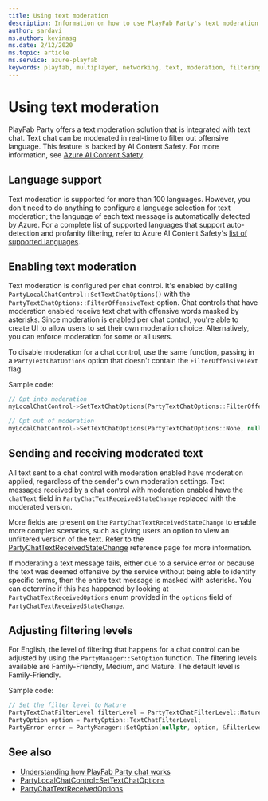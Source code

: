 ```yaml
---
title: Using text moderation
description: Information on how to use PlayFab Party's text moderation feature
author: sardavi
ms.author: kevinasg
ms.date: 2/12/2020
ms.topic: article
ms.service: azure-playfab
keywords: playfab, multiplayer, networking, text, moderation, filtering
---
```


# Using text moderation

PlayFab Party offers a text moderation solution that is integrated with text chat. Text chat can be moderated in real-time to filter out offensive language. This feature is backed by AI Content Safety. For more information, see [Azure AI Content Safety](https://azure.microsoft.com/products/ai-services/ai-content-safety/).


## Language support

Text moderation is supported for more than 100 languages. However, you don't need to do anything to configure a language selection for text moderation; the language of each text message is automatically detected by Azure. For a complete list of supported languages that support auto-detection and profanity filtering, refer to Azure AI Content Safety's [list of supported languages](/azure/ai-services/content-safety/language-support).

## Enabling text moderation

Text moderation is configured per chat control. It's enabled by calling `PartyLocalChatControl::SetTextChatOptions()` with the `PartyTextChatOptions::FilterOffensiveText` option. Chat controls that have moderation enabled receive text chat with offensive words masked by asterisks. Since moderation is enabled per chat control, you're able to create UI to allow users to set their own moderation choice. Alternatively, you can enforce moderation for some or all users.

To disable moderation for a chat control, use the same function, passing in a `PartyTextChatOptions` option that doesn't contain the `FilterOffensiveText` flag.

Sample code:
```cpp
// Opt into moderation
myLocalChatControl->SetTextChatOptions(PartyTextChatOptions::FilterOffensiveText, nullptr);

// Opt out of moderation
myLocalChatControl->SetTextChatOptions(PartyTextChatOptions::None, nullptr);
```

## Sending and receiving moderated text

All text sent to a chat control with moderation enabled have moderation applied, regardless of the sender's own moderation settings. Text messages received by a chat control with moderation enabled have the `chatText` field in `PartyChatTextReceivedStateChange` replaced with the moderated version.

More fields are present on the `PartyChatTextReceivedStateChange` to enable more complex scenarios, such as giving users an option to view an unfiltered version of the text. Refer to the [PartyChatTextReceivedStateChange](reference/structs/partychattextreceivedstatechange.md) reference page for more information. 

If moderating a text message fails, either due to a service error or because the text was deemed offensive by the service without being able to identify specific terms, then the entire text message is masked with asterisks. You can determine if this has happened by looking at `PartyChatTextReceivedOptions` enum provided in the `options` field of `PartyChatTextReceivedStateChange`.

## Adjusting filtering levels

For English, the level of filtering that happens for a chat control can be adjusted by using the `PartyManager::SetOption` function. The filtering levels available are Family-Friendly, Medium, and Mature. The default level is Family-Friendly.

Sample code:
```cpp
// Set the filter level to Mature
PartyTextChatFilterLevel filterLevel = PartyTextChatFilterLevel::Mature;
PartyOption option = PartyOption::TextChatFilterLevel;
PartyError error = PartyManager::SetOption(nullptr, option, &filterLevel);
```

## See also

* [Understanding how PlayFab Party chat works](concepts-chat.md)
* [PartyLocalChatControl::SetTextChatOptions](reference/classes/PartyLocalChatControl/methods/partylocalchatcontrol_settextchatoptions.md)
* [PartyChatTextReceivedOptions](reference/enums/partychattextreceivedoptions.md)
